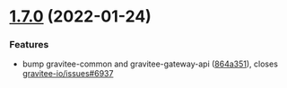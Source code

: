 # [1.7.0](https://github.com/gravitee-io/gravitee-policy-json-to-json/compare/1.6.0...1.7.0) (2022-01-24)


### Features

* bump gravitee-common and gravitee-gateway-api ([864a351](https://github.com/gravitee-io/gravitee-policy-json-to-json/commit/864a351d1fdabc85c99e407e6134d5a1c33bec98)), closes [gravitee-io/issues#6937](https://github.com/gravitee-io/issues/issues/6937)

